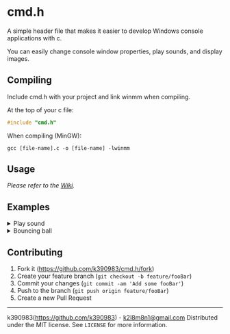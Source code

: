 # cmd.h

A simple header file that makes it easier to develop Windows console applications with c.

You can easily change console window properties, play sounds, and display images.

## Compiling

Include cmd.h with your project and link winmm when compiling.

At the top of your c file:

```c
#include "cmd.h"
```

When compiling (MinGW):

```
gcc [file-name].c -o [file-name] -lwinmm
```

## Usage 

 *Please refer to the [Wiki](https://github.com/k390983/cmd.h/wiki).* 

## Examples

<details><summary>Play sound</summary>
main.c:

```c
#include <stdlib.h>
#include <stdio.h>
#include "cmd.h"
int main(void)
{
    PlayAudio("sound.mp3", 0);
    PauseAudio("sound.mp3");
    ResumeAudio("sound.mp3");
    StopAudio("sound.mp3");
}

```
</details>


<details><summary>Bouncing ball</summary>
main.c:

```
#include <stdlib.h>
#include <stdio.h>
#include "cmd.h"

int main(void)
{
	int x = 0;
    int y = 0;
	int WIDTH = 50;
	int HEIGHT = 30;
	int xDirection = 0;
	int yDirection = 0;
	int *player = LoadTexture("texture");;

	Startup((WIDTH) * 2, HEIGHT, "test");
	InitCanvas(WIDTH, HEIGHT, 71);
	
	while(1)
	{
	    //Collisions
		if(x == 0)
		{
			xDirection = 0;
		}
		if(x + player[0] == WIDTH)
		{
			xDirection = 1;
		}
		if(y == 0)
		{
			yDirection = 0;
		}
		if(y + player[1] == HEIGHT)
		{
			yDirection = 1;
		}
	
		//Movement
		if(xDirection == 0)
		{
			x++;
		}
		else
		{
			x--;
		}
		if(yDirection == 0)
		{
			y++;
		}
		else
		{
			y--;
		}
	
		CleanCanvas(71);
		Draw(player, x, y);
		Display();
	
		Sleep(10);
	
	}

}
```

texture:

```c
8, 8
99 99 41 41 41 41 99 99 
99 41 41 41 41 41 41 99 
41 41 41 41 41 41 41 41 
41 41 41 41 41 41 41 40 
41 41 41 41 41 41 40 40 
40 40 41 41 40 40 40 40 
99 40 40 40 40 40 40 99 
99 99 40 40 40 40 99 99 
```
</details>

## Contributing

1. Fork it (<https://github.com/k390983/cmd.h/fork>)
2. Create your feature branch (`git checkout -b feature/fooBar`)
3. Commit your changes (`git commit -am 'Add some fooBar'`)
4. Push to the branch (`git push origin feature/fooBar`)
5. Create a new Pull Request

----

k390983(https://github.com/k390983) - k2l8m8n1@gmail.com
Distributed under the MIT license. See `LICENSE` for more information. 